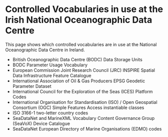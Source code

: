 # Controlled Vocabularies in use at the Irish National Oceanographic Data Centre

This page shows which controlled vocabularies are in use at the National Oceanographic Data Centre in Ireland.

- British Oceanographic Data Centre (BODC) Data Storage Units
- BODC Parameter Usage Vocabulary
- European Commission Joint Research Council (JRC) INSPIRE Spatial Data Infrastructure Feature Catalogue
- International Association of Oil & Gas Producers EPSG Geodetic Parameter Dataset
- International Council for the Exploration of the Seas (ICES) Platform Codes
- International Organisation for Standardisation (ISO) / Open Geospatial Consortium (OGC) Simple Features Access instantiable classes
- ISO 3166-1 two-letter country codes
- SeaDataNet and MarineXML Vocabulary Content Governance Group (SeaVoX) Device Catalogue
- SeaDataNet European Directory of Marine Organisations (EDMO) codes
